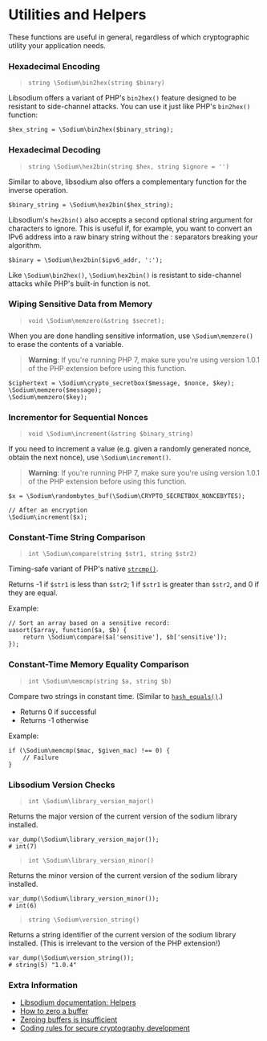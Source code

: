 # Utilities and Helpers

These functions are useful in general, regardless of which cryptographic utility
your application needs.

<h3 id="bin2hex">Hexadecimal Encoding</h3>

> `string \Sodium\bin2hex(string $binary)`

Libsodium offers a variant of PHP's `bin2hex()` feature designed to be resistant
to side-channel attacks. You can use it just like PHP's `bin2hex()` function:

    $hex_string = \Sodium\bin2hex($binary_string);

<h3 id="hex2bin">Hexadecimal Decoding</h3>

> `string \Sodium\hex2bin(string $hex, string $ignore = '')`

Similar to above, libsodium also offers a complementary function for the inverse
operation.

    $binary_string = \Sodium\hex2bin($hex_string);

Libsodium's `hex2bin()` also accepts a second optional string argument for
characters to ignore. This is useful if, for example, you want to convert an
IPv6 address into a raw binary string without the : separators breaking your
algorithm.

    $binary = \Sodium\hex2bin($ipv6_addr, ':');

Like `\Sodium\bin2hex()`, `\Sodium\hex2bin()` is resistant to side-channel
attacks while PHP's built-in function is not.

<h3 id="memzero">Wiping Sensitive Data from Memory</h3>

> `void \Sodium\memzero(&string $secret);`

When you are done handling sensitive information, use `\Sodium\memzero()` to erase
the contents of a variable.

> **Warning**: If you're running PHP 7, make sure you're using version 1.0.1 of
> the PHP extension before using this function.

    $ciphertext = \Sodium\crypto_secretbox($message, $nonce, $key);
    \Sodium\memzero($message);
    \Sodium\memzero($key);

<h3 id="increment">Incrementor for Sequential Nonces</h3>

> `void \Sodium\increment(&string $binary_string)`

If you need to increment a value (e.g. given a randomly generated nonce, obtain
the next nonce), use `\Sodium\increment()`.

> **Warning**: If you're running PHP 7, make sure you're using version 1.0.1 of
> the PHP extension before using this function.

    $x = \Sodium\randombytes_buf(\Sodium\CRYPTO_SECRETBOX_NONCEBYTES);
    
    // After an encryption
    \Sodium\increment($x);

<h3 id="compare">Constant-Time String Comparison</h3>

> `int \Sodium\compare(string $str1, string $str2)`

Timing-safe variant of PHP's native [`strcmp()`](https://secure.php.net/strcmp).

Returns -1 if `$str1` is less than `$str2`; 1 if `$str1` is greater than `$str2`,
and 0 if they are equal. 

Example:

    // Sort an array based on a sensitive record:
    uasort($array, function($a, $b) {
        return \Sodium\compare($a['sensitive'], $b['sensitive']);
    });

<h3 id="memcmp">Constant-Time Memory Equality Comparison</h3>

> `int \Sodium\memcmp(string $a, string $b)`

Compare two strings in constant time. (Similar to [`hash_equals()`](https://secure.php.net/hash_equals).)

* Returns 0 if successful
* Returns -1 otherwise

Example:

    if (\Sodium\memcmp($mac, $given_mac) !== 0) {
        // Failure
    }

<h3 id="version">Libsodium Version Checks</h3>

> `int \Sodium\library_version_major()`

Returns the major version of the current version of the sodium library 
installed.

    var_dump(\Sodium\library_version_major());
    # int(7)

> `int \Sodium\library_version_minor()`

Returns the minor version of the current version of the sodium library 
installed.

    var_dump(\Sodium\library_version_minor());
    # int(6)

> `string \Sodium\version_string()`

Returns a string identifier of the current version of the sodium library 
installed. (This is irrelevant to the version of the PHP extension!)

    var_dump(\Sodium\version_string());
    # string(5) "1.0.4"

### Extra Information

* [Libsodium documentation: Helpers](https://download.libsodium.org/doc/helpers/index.html)
* [How to zero a buffer](http://www.daemonology.net/blog/2014-09-04-how-to-zero-a-buffer.html)
* [Zeroing buffers is insufficient](http://www.daemonology.net/blog/2014-09-06-zeroing-buffers-is-insufficient.html)
* [Coding rules for secure cryptography development](https://cryptocoding.net/index.php/Coding_rules)
